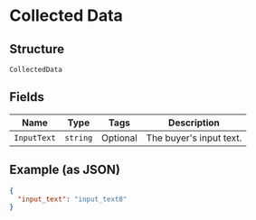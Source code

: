 
# Collected Data

## Structure

`CollectedData`

## Fields

| Name | Type | Tags | Description |
|  --- | --- | --- | --- |
| `InputText` | `string` | Optional | The buyer's input text. |

## Example (as JSON)

```json
{
  "input_text": "input_text8"
}
```

